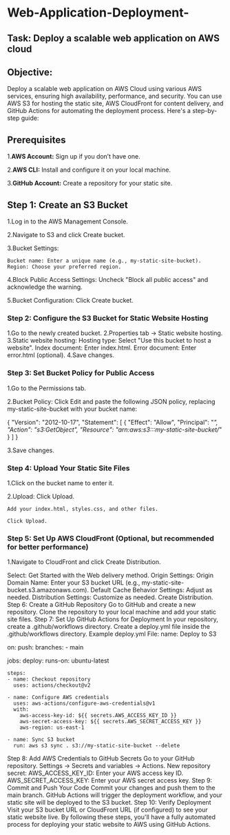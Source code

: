 # Web-Application-Deployment-
## Task: Deploy a scalable web application on AWS cloud

## Objective:
Deploy a scalable web application on AWS Cloud using various AWS services, ensuring high availability, performance, and security. You can use AWS S3 for hosting the static site, AWS CloudFront for content delivery, and GitHub Actions for automating the deployment process. Here's a step-by-step guide:

## Prerequisites
1.**AWS Account:** Sign up if you don’t have one.

2.**AWS CLI:** Install and configure it on your local machine.

3.**GitHub Account:** Create a repository for your static site.

## Step 1: Create an S3 Bucket

1.Log in to the AWS Management Console.

2.Navigate to S3 and click Create bucket.

3.Bucket Settings:

    Bucket name: Enter a unique name (e.g., my-static-site-bucket).
    Region: Choose your preferred region.
    
4.Block Public Access Settings: Uncheck "Block all public access" and acknowledge the warning.

5.Bucket Configuration: Click Create bucket.

### Step 2: Configure the S3 Bucket for Static Website Hosting

1.Go to the newly created bucket.
2.Properties tab → Static website hosting.
3.Static website hosting:
    Hosting type: Select "Use this bucket to host a website".
    Index document: Enter index.html.
    Error document: Enter error.html (optional).
4.Save changes.


### Step 3: Set Bucket Policy for Public Access

1.Go to the Permissions tab.

2.Bucket Policy: Click Edit and paste the following JSON policy, replacing my-static-site-bucket with your bucket name:

{
  "Version": "2012-10-17",
  "Statement": [
    {
      "Effect": "Allow",
      "Principal": "*",
      "Action": "s3:GetObject",
      "Resource": "arn:aws:s3:::my-static-site-bucket/*"
    }
  ]
}

3.Save changes.

### Step 4: Upload Your Static Site Files

1.Click on the bucket name to enter it.

2.Upload:
    Click Upload.
    
    Add your index.html, styles.css, and other files.
    
    Click Upload.
    
### Step 5: Set Up AWS CloudFront (Optional, but recommended for better performance)

1.Navigate to CloudFront and click Create Distribution.

Select: Get Started with the Web delivery method.
Origin Settings:
Origin Domain Name: Enter your S3 bucket URL (e.g., my-static-site-bucket.s3.amazonaws.com).
Default Cache Behavior Settings: Adjust as needed.
Distribution Settings: Customize as needed.
Create Distribution.
Step 6: Create a GitHub Repository
Go to GitHub and create a new repository.
Clone the repository to your local machine and add your static site files.
Step 7: Set Up GitHub Actions for Deployment
In your repository, create a .github/workflows directory.
Create a deploy.yml file inside the .github/workflows directory.
Example deploy.yml File:
name: Deploy to S3

on:
  push:
    branches:
      - main

jobs:
  deploy:
    runs-on: ubuntu-latest

    steps:
    - name: Checkout repository
      uses: actions/checkout@v2

    - name: Configure AWS credentials
      uses: aws-actions/configure-aws-credentials@v1
      with:
        aws-access-key-id: ${{ secrets.AWS_ACCESS_KEY_ID }}
        aws-secret-access-key: ${{ secrets.AWS_SECRET_ACCESS_KEY }}
        aws-region: us-east-1

    - name: Sync S3 bucket
      run: aws s3 sync . s3://my-static-site-bucket --delete
Step 8: Add AWS Credentials to GitHub Secrets
Go to your GitHub repository.
Settings → Secrets and variables → Actions.
New repository secret:
AWS_ACCESS_KEY_ID: Enter your AWS access key ID.
AWS_SECRET_ACCESS_KEY: Enter your AWS secret access key.
Step 9: Commit and Push Your Code
Commit your changes and push them to the main branch.
GitHub Actions will trigger the deployment workflow, and your static site will be deployed to the S3 bucket.
Step 10: Verify Deployment
Visit your S3 bucket URL or CloudFront URL (if configured) to see your static website live.
By following these steps, you'll have a fully automated process for deploying your static website to AWS using GitHub Actions.
